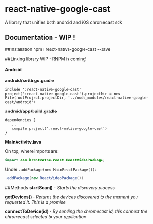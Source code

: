 # react-native-google-cast

A library that unifies both android and iOS chromecast sdk

## Documentation - WIP !

##Installation
npm i react-native-google-cast --save

##Linking library
WIP - RNPM is coming!
#### Android

**android/settings.gradle**
```
include ':react-native-google-cast'
project(':react-native-google-cast').projectDir = new File(rootProject.projectDir, '../node_modules/react-native-google-cast/android')
```

**android/app/build.gradle**
```
dependencies {
   ...
   compile project(':react-native-google-cast')
}
```

**MainActivity.java**

On top, where imports are:
```java
import com.brentvatne.react.ReactVideoPackage;
```

Under `.addPackage(new MainReactPackage())`:
```java
.addPackage(new ReactVideoPackage())
```

##Methods
**startScan()** -  *Starts the discovery process*

**getDevices()** -  *Returns the devices discovered to the moment you requested it. This is a promise*

**connectToDevice(id)** - *By sending the chromecast id, this connect the chromecast selected to your application*

